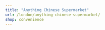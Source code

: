 ```yaml
---
title: "Anything Chinese Supermarket"
url: /london/anything-chinese-supermarket/
shop: convenience
---
```

